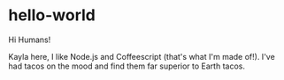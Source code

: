 # hello-world

Hi Humans!

Kayla here, I like Node.js and Coffeescript (that's what I'm made of!).
I've had tacos on the mood and find them far superior to Earth tacos.

